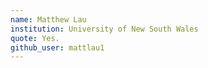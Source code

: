 ```yaml
---
name: Matthew Lau
institution: University of New South Wales
quote: Yes.
github_user: mattlau1
---
```

